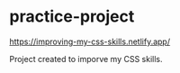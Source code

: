 # practice-project
https://improving-my-css-skills.netlify.app/

Project created to imporve my CSS skills. 
